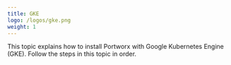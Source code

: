 ```yaml
---
title: GKE
logo: /logos/gke.png
weight: 1
---
```


This topic explains how to install Portworx with Google Kubernetes Engine (GKE). Follow the steps in this topic in order.
